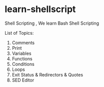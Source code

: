 # learn-shellscript

Shell Scripting , We learn Bash Shell Scripting

List of Topics:

1. Comments
2. Print
3. Variables
4. Functions
5. Conditions
6. Loops
7. Exit Status & Redirectors & Quotes
8. SED Editor 


